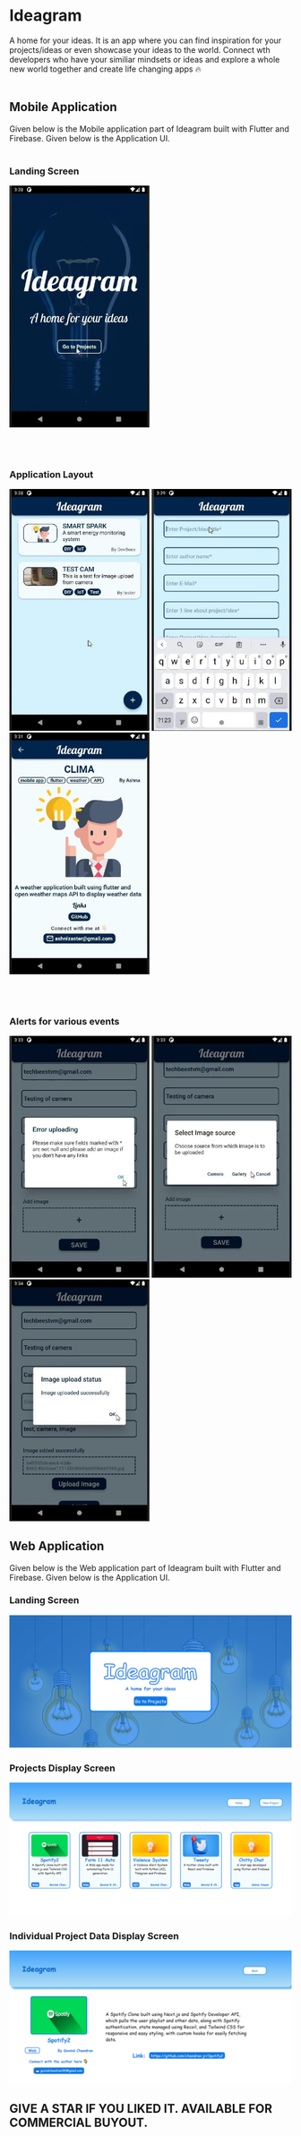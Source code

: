 # Ideagram
A home for your ideas. It is an app where you can find inspiration for your projects/ideas or even showcase your ideas to the world. Connect wth developers who have your similiar mindsets or ideas and explore a whole new world together and create life changing apps 🔥
<br><br>

## Mobile Application

Given below is the Mobile application part of Ideagram built with Flutter and Firebase. Given below is the Application UI.
<br><br>

### Landing Screen
<img src="Mobile App/screenshots/landing screen.jpeg" width=250 height=auto>

<br><br>

### Application Layout

<img src="Mobile App/screenshots/project list.jpeg" width=250 height=auto>  <img src="Mobile App/screenshots/entry add.jpeg" width=250 height=auto>  <img src="Mobile App/screenshots/proj display.jpeg" width=250 height=auto>

<br><br>

### Alerts for various events

<img src="Mobile App/screenshots/alert2.jpeg" width=250 height=auto> <img src="Mobile App/screenshots/alert3.jpeg" width=250 height=auto> <img src="Mobile App/screenshots/alert.jpeg" width=250 height=auto>

## Web Application

Given below is the Web application part of Ideagram built with Flutter and Firebase. Given below is the Application UI.


### Landing Screen
<img src="Web App/Screenshots/home.PNG">

### Projects Display Screen
<img src="Web App/Screenshots/projects.PNG">

### Individual Project Data Display Screen
<img src="Web App/Screenshots/showproject.PNG">

## GIVE A STAR IF YOU LIKED IT. AVAILABLE FOR COMMERCIAL BUYOUT.
